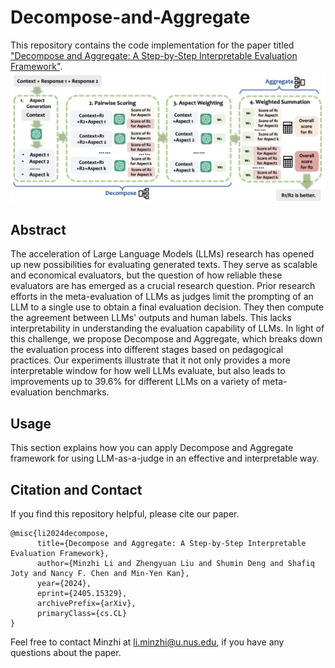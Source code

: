 # Decompose-and-Aggregate
This repository contains the code implementation for the paper titled ["Decompose and Aggregate: A Step-by-Step Interpretable Evaluation Framework"](https://arxiv.org/abs/2405.15329).
<img src="img/flow.png">

## Abstract
The acceleration of Large Language Models (LLMs) research has opened up new possibilities for evaluating generated texts. They serve as scalable and economical evaluators, but the question of how reliable these evaluators are has emerged as a crucial research question. Prior research efforts in the meta-evaluation of LLMs as judges limit the prompting of an LLM to a single use to obtain a final evaluation decision. They then compute the agreement between LLMs' outputs and human labels. This lacks interpretability in understanding the evaluation capability of LLMs. In light of this challenge, we propose Decompose and Aggregate, which breaks down the evaluation process into different stages based on pedagogical practices. Our experiments illustrate that it not only provides a more interpretable window for how well LLMs evaluate, but also leads to improvements up to 39.6% for different LLMs on a variety of meta-evaluation benchmarks.

## Usage
This section explains how you can apply Decompose and Aggregate framework for using LLM-as-a-judge in an effective and interpretable way.


## Citation and Contact
If you find this repository helpful, please cite our paper.
```
@misc{li2024decompose,
      title={Decompose and Aggregate: A Step-by-Step Interpretable Evaluation Framework}, 
      author={Minzhi Li and Zhengyuan Liu and Shumin Deng and Shafiq Joty and Nancy F. Chen and Min-Yen Kan},
      year={2024},
      eprint={2405.15329},
      archivePrefix={arXiv},
      primaryClass={cs.CL}
}
```

Feel free to contact Minzhi at li.minzhi@u.nus.edu, if you have any questions about the paper.
